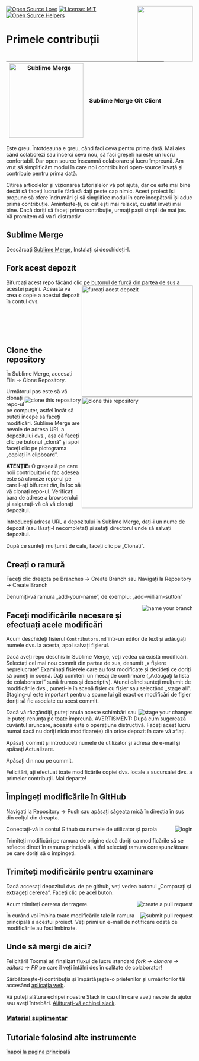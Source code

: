 [![Open Source Love](https://badges.frapsoft.com/os/v1/open-source.svg?v=103)](https://github.com/ellerbrock/open-source-badges/)
[<img align="right" width="150" src="https://firstcontributions.github.io/assets/gui-tool-tutorials/sublime-merge-tutorial/join-slack-team.png">](https://join.slack.com/t/firstcontributors/shared_invite/zt-1hg51qkgm-Xc7HxhsiPYNN3ofX2_I8FA)
[![License: MIT](https://img.shields.io/badge/License-MIT-green.svg)](https://opensource.org/licenses/MIT)
[![Open Source Helpers](https://www.codetriage.com/roshanjossey/first-contributions/badges/users.svg)](https://www.codetriage.com/roshanjossey/first-contributions)


# Primele contribuții

|<img alt="Sublime Merge" src="https://firstcontributions.github.io/assets/gui-tool-tutorials/sublime-merge-tutorial/sublime-merge.png" width="200">|Sublime Merge Git Client|
|---|---|

Este greu. Întotdeauna e greu, când faci ceva pentru prima dată. Mai ales când colaborezi sau încerci ceva nou, să faci greșeli nu este un lucru confortabil. Dar open source înseamnă colaborare și lucru împreună. Am vrut să simplificăm modul în care noii contribuitori open-source învață și contribuie pentru prima dată.

Citirea articolelor și vizionarea tutorialelor vă pot ajuta, dar ce este mai bine decât să faceți lucrurile fără să dați peste cap nimic. Acest proiect își propune să ofere îndrumări și să simplifice modul în care începătorii își aduc prima contribuție. Amintește-ți, cu cât ești mai relaxat, cu atât înveți mai bine. Dacă doriți să faceți prima contribuție, urmați pașii simpli de mai jos. Vă promitem că va fi distractiv.


## Sublime Merge

Descărcați [Sublime Merge](https://www.sublimemerge.com/), Instalați și deschideți-l.

## Fork acest depozit

Bifurcați acest repo făcând clic pe butonul de furcă din partea de sus a acestei pagini.
<img align="right" width="300" src="https://firstcontributions.github.io/assets/gui-tool-tutorials/sublime-merge-tutorial/fork.png" alt="furcați acest depozit" />
Aceasta va crea o copie a acestui depozit în contul dvs.

<br>
<br>
<br>
<br>

## Clone the repository

<img align="right" width="300" src="https://firstcontributions.github.io/assets/gui-tool-tutorials/sublime-merge-tutorial/clone.png" alt="clone this repository" />

În Sublime Merge, accesați File -> Clone Repository.


<img style="float: right;" src="https://firstcontributions.github.io/assets/gui-tool-tutorials/sublime-merge-tutorial/sm-clone.png" alt="clone this repository" />

Următorul pas este să vă clonați repo-ul pe computer, astfel încât să puteți începe să faceți modificări. Sublime Merge are nevoie de adresa URL a depozitului dvs., așa că faceți clic pe butonul „clonă” și apoi faceți clic pe pictograma „copiați în clipboard”.

**ATENȚIE:** O greșeală pe care noii contribuitori o fac adesea este să cloneze repo-ul pe care l-ați bifurcat _din_, în loc să vă clonați repo-ul. Verificați bara de adrese a browserului și asigurați-vă că vă clonați depozitul.


Introduceți adresa URL a depozitului în Sublime Merge, dați-i un nume de depozit (sau lăsați-l necompletat) și setați directorul unde să salvați depozitul.

După ce sunteți mulțumit de cale, faceți clic pe „Clonați”.


## Creați o ramură

Faceți clic dreapta pe Branches -> Create Branch
sau
Navigați la Repository -> Create Branch

Denumiți-vă ramura „add-your-name”, de exemplu: „add-william-sutton”

<img style="float: right;" src="https://firstcontributions.github.io/assets/gui-tool-tutorials/sublime-merge-tutorial/sm-branch.png" alt="name your branch" />


## Faceți modificările necesare și efectuați acele modificări

Acum deschideți fișierul `Contributors.md` într-un editor de text și adăugați numele dvs. la acesta, apoi salvați fișierul.

Dacă aveți repo deschis în Sublime Merge, veți vedea că există modificări.
Selectați cel mai nou commit din partea de sus, denumit „x fișiere neprelucrate”
Examinați fișierele care au fost modificate și decideți ce doriți să puneți în scenă.
Dați comiterii un mesaj de confirmare („Adăugați <numele-tau> la lista de colaboratori” sună frumos și descriptiv).
Atunci când sunteți mulțumit de modificările dvs., puneți-le în scenă fișier cu fișier sau selectând „stage all”. Staging-ul este important pentru a spune lui git exact ce modificări de fișier doriți să fie asociate cu acest commit.

<img style="float: right;" src="https://firstcontributions.github.io/assets/gui-tool-tutorials/sublime-merge-tutorial/sm-stage.png" alt="stage your changes" />

Dacă vă răzgândiți, puteți anula aceste schimbări sau le puteți renunța pe toate împreună.
AVERTISMENT: După cum sugerează cuvântul aruncare, aceasta este o operațiune distructivă. Faceți acest lucru numai dacă nu doriți nicio modificare(e) din orice depozit în care vă aflați.

Apăsați commit și introduceți numele de utilizator și adresa de e-mail și apăsați Actualizare.

Apăsați din nou pe commit.

Felicitări, ați efectuat toate modificările copiei dvs. locale a sucursalei dvs. a primelor contribuții. Mai departe!


## Împingeți modificările în GitHub

Navigați la Repository -> Push
sau apăsați săgeata mică în direcția în sus din colțul din dreapta.

<img style="float: right;" src="https://firstcontributions.github.io/assets/gui-tool-tutorials/sublime-merge-tutorial/sm-login.png" alt="login" />

Conectați-vă la contul Github cu numele de utilizator și parola

Trimiteți modificări pe ramura de origine dacă doriți ca modificările să se reflecte direct în ramura principală, altfel selectați ramura corespunzătoare pe care doriți să o împingeți.


## Trimiteți modificările pentru examinare

Dacă accesați depozitul dvs. de pe github, veți vedea butonul „Comparați și extrageți cererea”. Faceți clic pe acel buton.

<img style="float: right;" src="https://firstcontributions.github.io/assets/gui-tool-tutorials/sublime-merge-tutorial/compare-and-pull.png" alt="create a pull request" />

Acum trimiteți cererea de tragere.

<img style="float: right;" src="https://firstcontributions.github.io/assets/gui-tool-tutorials/sublime-merge-tutorial/submit-pull-request.png" alt="submit pull request" />

În curând voi îmbina toate modificările tale în ramura principală a acestui proiect. Veți primi un e-mail de notificare odată ce modificările au fost îmbinate.

## Unde să mergi de aici?

Felicitări! Tocmai ați finalizat fluxul de lucru standard _fork -> clonare -> editare -> PR_ pe care îl veți întâlni des în calitate de colaborator!

Sărbătorește-ți contribuția și împărtășește-o prietenilor și urmăritorilor tăi accesând [aplicația web](https://firstcontributions.github.io#social-share).

Vă puteți alătura echipei noastre Slack în cazul în care aveți nevoie de ajutor sau aveți întrebări. [Alăturați-vă echipei slack](https://join.slack.com/t/firstcontributors/shared_invite/zt-1hg51qkgm-Xc7HxhsiPYNN3ofX2_I8FA).


### [Material suplimentar](../additional-material/git_workflow_senarios/additional-material.md)


## Tutoriale folosind alte instrumente
[Înapoi la pagina principală](https://github.com/firstcontributions/first-contributions#tutorials-using-other-tools)
